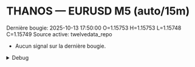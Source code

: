 # THANOS — EURUSD M5 (auto/15m)
Dernière bougie: 2025-10-13 17:50:00  O=1.15753  H=1.15753  L=1.15748  C=1.15749
Source active: twelvedata_repo

- Aucun signal sur la dernière bougie.

<details><summary>Debug</summary>

- TD_API_KEY manquant.

</details>
